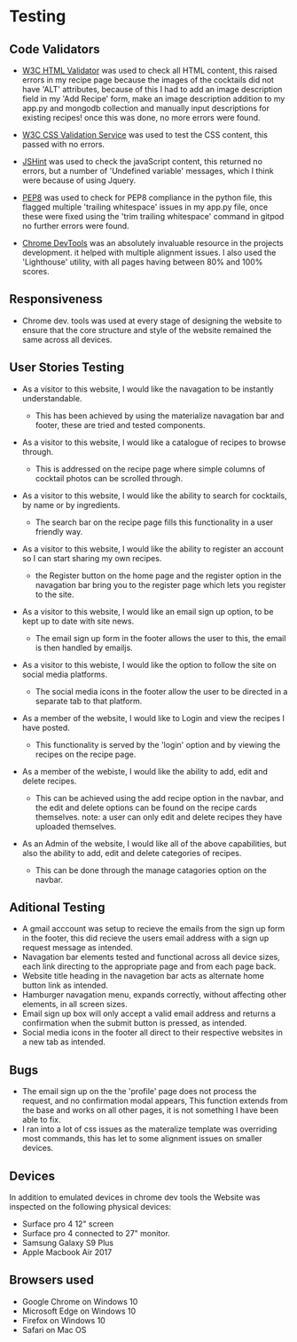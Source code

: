 
# Testing

## Code Validators

* [W3C HTML Validator](https://validator.w3.org/) was used to check all HTML content, this raised errors in my recipe page because the images of the cocktails did not have 'ALT' attributes, because of this I had to add an image description field in my 'Add Recipe' form, make an image description addition to my app.py and mongodb collection and manually input descriptions for existing recipes! once this was done, no more errors were found.

* [W3C CSS Validation Service](https://jigsaw.w3.org/css-validator/) was used to test the CSS content, this passed with no errors.

* [JSHint](https://jshint.com/) was used to check the javaScript content, this returned no errors, but a number of 'Undefined variable' messages, which I think were because of using Jquery.

* [PEP8](http://pep8online.com/) was used to check for PEP8 compliance in the python file, this flagged multiple 'trailing whitespace' issues in my app.py file, once these were fixed using the 'trim trailing whitespace' command in gitpod no further errors were found.

* [Chrome DevTools](https://developer.chrome.com/docs/devtools/) was an absolutely invaluable resource in the projects development. it helped with multiple alignment issues. I also used the 'Lighthouse' utility, with all pages having between 80% and 100% scores.  

## Responsiveness

* Chrome dev. tools was used at every stage of designing the website to ensure that the core structure and style of the website remained the same across all devices.

## User Stories Testing

* As a visitor to this website, I would like the navagation to be instantly understandable.
    - This has been achieved by using the materialize navagation bar and footer, these are tried and tested components. 
* As a visitor to this website, I would like a catalogue of recipes to browse through.
    - This is addressed on the recipe page where simple columns of cocktail photos can be scrolled through.
* As a visitor to this website, I would like the ability to search for cocktails, by name or by ingredients.
    - The search bar on the recipe page fills this functionality in a user friendly way.
* As a visitor to this website, I would like the ability to register an account so I can start sharing my own recipes.
    - the Register button on the home page and the register option in the navagation bar bring you to the register page which lets you register to the site. 
* As a visitor to this website, I would like an email sign up option, to be kept up to date with site news.
    - The email sign up form in the footer allows the user to this, the email is then handled by emailjs.
* As a visitor to this webiste, I would like the option to follow the site on social media platforms.
    - The social media icons in the footer allow the user to be directed in a separate tab to that platform.

* As a member of the website, I would like to Login and view the recipes I have posted.
    - This functionality is served by the 'login' option and by viewing the recipes on the recipe page.
* As a member of the webiste, I would like the ability to add, edit and delete recipes.
    - This can be achieved using the add recipe option in the navbar, and the edit and delete options can be found on the recipe cards themselves. note: a user can only edit and delete recipes they have uploaded themselves.

* As an Admin of the website, I would like all of the above capabilities, but also the ability to add, edit and delete categories of recipes.
    - This can be done through the manage catagories option on the navbar.

## Aditional Testing

* A gmail acccount was setup to recieve the emails from the sign up form in the footer, this did recieve the users email address with a sign up request message as intended.
* Navagation bar elements tested and functional across all device sizes, each link directing to the appropriate page
and from each page back.
* Website title heading in the navagetion bar acts as alternate home button link as intended.
* Hamburger navagation menu, expands correctly, without affecting other elements, in all screen sizes.
* Email sign up box will only accept a valid email address and returns a confirmation when the submit button is pressed, as intended.
* Social media icons in the footer all direct to their respective websites in a new tab as intended.

## Bugs 

* The email sign up on the the 'profile' page does not process the request, and no confirmation modal appears, This function extends from the base and works on all other pages, it is not something I have been able to fix. 
* I ran into a lot of css issues as the materalize template was overriding most commands, this has let to some alignment issues on smaller devices.

## Devices 

In addition to emulated devices in chrome dev tools the Website was inspected on the following physical devices:
* Surface pro 4 12" screen
* Surface pro 4 connected to 27" monitor.
* Samsung Galaxy S9 Plus
* Apple Macbook Air 2017

## Browsers used
* Google Chrome on Windows 10
* Microsoft Edge on Windows 10
* Firefox on Windows 10
* Safari on Mac OS